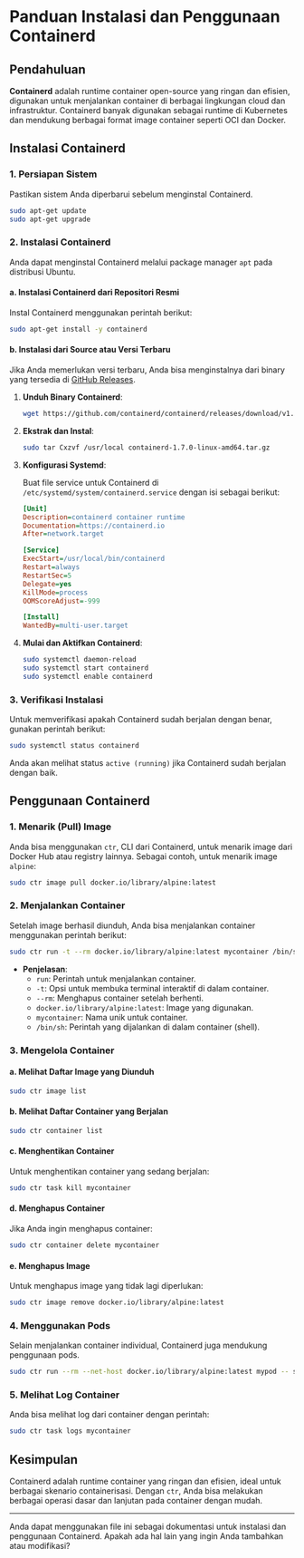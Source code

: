 # Panduan Instalasi dan Penggunaan Containerd

## Pendahuluan

**Containerd** adalah runtime container open-source yang ringan dan efisien, digunakan untuk menjalankan container di berbagai lingkungan cloud dan infrastruktur. Containerd banyak digunakan sebagai runtime di Kubernetes dan mendukung berbagai format image container seperti OCI dan Docker.

## Instalasi Containerd

### 1. Persiapan Sistem

Pastikan sistem Anda diperbarui sebelum menginstal Containerd.

```bash
sudo apt-get update
sudo apt-get upgrade
```

### 2. Instalasi Containerd

Anda dapat menginstal Containerd melalui package manager `apt` pada distribusi Ubuntu.

#### a. Instalasi Containerd dari Repositori Resmi

Instal Containerd menggunakan perintah berikut:

```bash
sudo apt-get install -y containerd
```

#### b. Instalasi dari Source atau Versi Terbaru

Jika Anda memerlukan versi terbaru, Anda bisa menginstalnya dari binary yang tersedia di [GitHub Releases](https://github.com/containerd/containerd/releases).

1. **Unduh Binary Containerd**:

   ```bash
   wget https://github.com/containerd/containerd/releases/download/v1.7.0/containerd-1.7.0-linux-amd64.tar.gz
   ```

2. **Ekstrak dan Instal**:

   ```bash
   sudo tar Cxzvf /usr/local containerd-1.7.0-linux-amd64.tar.gz
   ```

3. **Konfigurasi Systemd**:

   Buat file service untuk Containerd di `/etc/systemd/system/containerd.service` dengan isi sebagai berikut:

   ```ini
   [Unit]
   Description=containerd container runtime
   Documentation=https://containerd.io
   After=network.target

   [Service]
   ExecStart=/usr/local/bin/containerd
   Restart=always
   RestartSec=5
   Delegate=yes
   KillMode=process
   OOMScoreAdjust=-999

   [Install]
   WantedBy=multi-user.target
   ```

4. **Mulai dan Aktifkan Containerd**:

   ```bash
   sudo systemctl daemon-reload
   sudo systemctl start containerd
   sudo systemctl enable containerd
   ```

### 3. Verifikasi Instalasi

Untuk memverifikasi apakah Containerd sudah berjalan dengan benar, gunakan perintah berikut:

```bash
sudo systemctl status containerd
```

Anda akan melihat status `active (running)` jika Containerd sudah berjalan dengan baik.

## Penggunaan Containerd

### 1. Menarik (Pull) Image

Anda bisa menggunakan `ctr`, CLI dari Containerd, untuk menarik image dari Docker Hub atau registry lainnya. Sebagai contoh, untuk menarik image `alpine`:

```bash
sudo ctr image pull docker.io/library/alpine:latest
```

### 2. Menjalankan Container

Setelah image berhasil diunduh, Anda bisa menjalankan container menggunakan perintah berikut:

```bash
sudo ctr run -t --rm docker.io/library/alpine:latest mycontainer /bin/sh
```

- **Penjelasan**:
  - `run`: Perintah untuk menjalankan container.
  - `-t`: Opsi untuk membuka terminal interaktif di dalam container.
  - `--rm`: Menghapus container setelah berhenti.
  - `docker.io/library/alpine:latest`: Image yang digunakan.
  - `mycontainer`: Nama unik untuk container.
  - `/bin/sh`: Perintah yang dijalankan di dalam container (shell).

### 3. Mengelola Container

#### a. Melihat Daftar Image yang Diunduh

```bash
sudo ctr image list
```

#### b. Melihat Daftar Container yang Berjalan

```bash
sudo ctr container list
```

#### c. Menghentikan Container

Untuk menghentikan container yang sedang berjalan:

```bash
sudo ctr task kill mycontainer
```

#### d. Menghapus Container

Jika Anda ingin menghapus container:

```bash
sudo ctr container delete mycontainer
```

#### e. Menghapus Image

Untuk menghapus image yang tidak lagi diperlukan:

```bash
sudo ctr image remove docker.io/library/alpine:latest
```

### 4. Menggunakan Pods

Selain menjalankan container individual, Containerd juga mendukung penggunaan pods.

```bash
sudo ctr run --rm --net-host docker.io/library/alpine:latest mypod -- sh -c "echo Hello from Containerd"
```

### 5. Melihat Log Container

Anda bisa melihat log dari container dengan perintah:

```bash
sudo ctr task logs mycontainer
```

## Kesimpulan

Containerd adalah runtime container yang ringan dan efisien, ideal untuk berbagai skenario containerisasi. Dengan `ctr`, Anda bisa melakukan berbagai operasi dasar dan lanjutan pada container dengan mudah.

---

Anda dapat menggunakan file ini sebagai dokumentasi untuk instalasi dan penggunaan Containerd. Apakah ada hal lain yang ingin Anda tambahkan atau modifikasi?